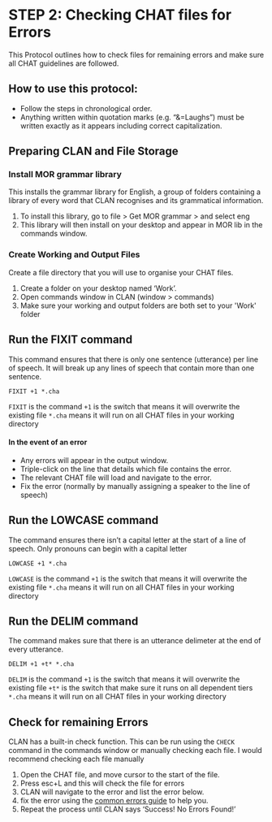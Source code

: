 # STEP 2: Checking CHAT files for Errors
This Protocol outlines how to check files for remaining errors and make sure all CHAT guidelines are followed. 

## How to use this protocol: 
+ Follow the steps in chronological order.  
+ Anything written within quotation marks (e.g. “&=Laughs”) must be written exactly as it appears including correct capitalization.

## Preparing CLAN and File Storage
### Install MOR grammar library 
This installs the grammar library for English, a group of folders containing a library of every word that CLAN recognises and its grammatical information. 
1. To install this library, go to file > Get MOR grammar > and select eng
2. This library will then install on your desktop and appear in MOR lib in the commands window. 

### Create Working and Output Files 
Create a file directory that you will use to organise your CHAT files. 
1. Create a folder on your desktop named ‘Work’.
2. Open commands window in CLAN (window > commands)
3. Make sure your working and output folders are both set to your 'Work' folder

## Run the FIXIT command 
This command ensures that there is only one sentence (utterance) per line of speech. 
It will break up any lines of speech that contain more than one sentence. 
```
FIXIT +1 *.cha
```
`FIXIT` is the command 
`+1` is the switch that means it will overwrite the existing file 
`*.cha` means it will run on all CHAT files in your working directory 

#### In the event of an error 
+ Any errors will appear in the output window.
+ Triple-click on the line that details which file contains the error.
+ The relevant CHAT file will load and navigate to the error.
+ Fix the error (normally by manually assigning a speaker to the line of speech)

## Run the LOWCASE command 
The command ensures there isn’t a capital letter at the start of a line of speech. 
Only pronouns can begin with a capital letter

```
LOWCASE +1 *.cha
```
`LOWCASE` is the command 
`+1` is the switch that means it will overwrite the existing file 
`*.cha` means it will run on all CHAT files in your working directory 

## Run the DELIM command 
The command makes sure that there is an utterance delimeter at the end of every utterance. 
```
DELIM +1 +t* *.cha
```
`DELIM` is the command 
`+1` is the switch that means it will overwrite the existing file 
`+t*` is the switch that make sure it runs on all dependent tiers
`*.cha` means it will run on all CHAT files in your working directory 

## Check for remaining Errors 
CLAN has a built-in check function. This can be run using the `CHECK` command in the commands window or manually checking each file. 
I would recommend checking each file manually 

1. Open the CHAT file, and move cursor to the start of the file.
2. Press esc+L and this will check the file for errors
3. CLAN will navigate to the error and list the error below.
4. fix the error using the [common errors guide](https://github.com/annabrown2/TranscriptAnalysis_WithCLAN/blob/main/Common_CLAN_Errors.md) to help you.
5. Repeat the process until CLAN says ‘Success! No Errors Found!’ 





 

